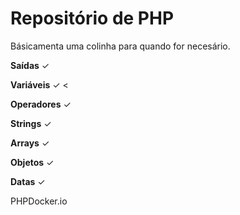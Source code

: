 # Repositório de PHP
Básicamenta uma colinha para quando for necesário.

__Saídas__ ✓ 

__Variáveis__ ✓ <

__Operadores__ ✓  

__Strings__ ✓ 

__Arrays__ ✓ 

__Objetos__ ✓ 

__Datas__ ✓

PHPDocker.io
